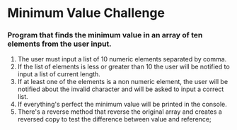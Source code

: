 # Minimum Value Challenge
### Program that finds the minimum value in an array of ten elements from the user input.

1. The user must input a list of 10 numeric elements separated by comma.
2. If the list of elements is less or greater than 10 the user will be notified to input a list of current length.
3. If at least one of the elements is a non numeric element, the user will be notified about the invalid character and will be asked to input a correct list.
4. If everything's perfect the minimum value will be printed in the console.
5. There's a reverse method that reverse the original array and creates a reversed copy to test the difference between value and reference;